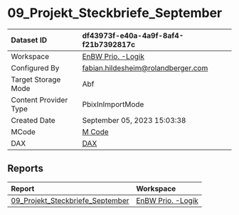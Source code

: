 



# 09_Projekt_Steckbriefe_September

|Dataset ID|df43973f-e40a-4a9f-8af4-f21b7392817c|
| :--- | :--- |
|Workspace|[EnBW Prio. -Logik](../Workspaces/EnBW-Prio.--Logik.md)|
|Configured By|fabian.hildesheim@rolandberger.com|
|Target Storage Mode|Abf|
|Content Provider Type|PbixInImportMode|
|Created Date|September 05, 2023 15:03:38|
|MCode|[M Code](./09_Projekt_Steckbriefe_September/mcode.md)|
|DAX|[DAX](./09_Projekt_Steckbriefe_September/dax.md)|

## Reports

|Report|Workspace|
| :--- | :--- |
|[09_Projekt_Steckbriefe_September](../Reports/09_Projekt_Steckbriefe_September.md)|[EnBW Prio. -Logik](../Workspaces/EnBW-Prio.--Logik.md)|

